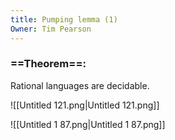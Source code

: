```yaml
---
title: Pumping lemma (1)
Owner: Tim Pearson
---
```

### ==Theorem==:
Rational languages are decidable.
  
![[Untitled 121.png|Untitled 121.png]]
  
![[Untitled 1 87.png|Untitled 1 87.png]]